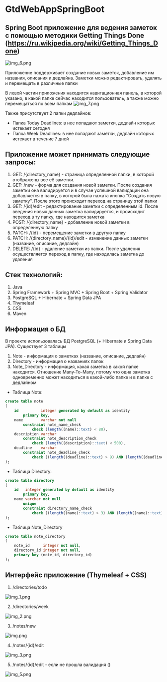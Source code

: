 # GtdWebAppSpringBoot
## Spring Boot приложение для ведения заметок с помощью методики Getting Things Done (https://ru.wikipedia.org/wiki/Getting_Things_Done)
![img_6.png](img/img_6.png)

Приложение поддерживает создание новых заметок, добавление им названия, описания и дедлайна. Заметки можно редактировать, удалять и перемещать в различные папки

В левой частии приложения находится навигационная панель, в которой указано, в какой папке сейчас находится пользователь, а также можно перемещаться по всем папкам
![img_7.png](img/img_7.png)

Также присутствует 2 папки дедлайнов:
+ Папка Today Deadlines: в нее попадают заметки, дедлайн которых истекает сегодня
+ Папка Week Deadlines: в нее попадают заметки, дедлайн которых истекает в течение 7 дней

## Приложение может принимать следующие запросы:
1. GET: /{directory_name} - страница определенной папки, в которой отображены все её заметки.
2. GET: /new - форма для создания новой заметки. После создания заметки она валидируется и в случае успешной валидации она добавляется в папку, в которой была нажата кнопка "Создать новую заметку". После этого происходит переход на страницу этой папки
3. GET: /{id}/edit - редактирование заметки с определенным id. После введения новых данных заметка валидируется, и происходит переход в ту папку, где находится заметка
4. POST: /{directory_name} - добавление новой заметки в определенную папку
5. PATCH: /{id} - перемещение заметки в другую папку
6. PATCH: /{directory_name}/{id}/edit - изменение данных заметки (название, описание, дедлайн)
7. DELETE: /{id} - удаление заметки из папки. После удаления осуществляется переход в папку, где находилась заметка до удаления

## Стек технологий:
1. Java
2. Spring Framework + Spring MVC + Spring Boot + Spring Validator
3. PostgreSQL + Hibernate + Spring Data JPA
4. Thymeleaf
5. CSS
6. Maven

## Информация о БД
В проекте использовалась БД PostgreSQL (+ Hibernate и Spring Data JPA). Существует 3 таблицы
1. Note - информация о заметках (название, описание, дедлайн)
2. Directory - информация о названиях папок
3. Note_Directory - информация, какая заметка в какой папке находится. Отношение Many-To-Many, потому что одна заметка одновременно может находиться в какой-либо папке и в папке с дедлайном

+ Таблица Note:
```sql
create table note
(
    id          integer generated by default as identity
        primary key,
    name        varchar not null
        constraint note_name_check
            check (length((name)::text) < 80),
    description varchar
        constraint note_description_check
            check (length((description)::text) < 500),
    deadline    varchar
        constraint note_deadline_check
            check ((length((deadline)::text) > 9) AND (length((deadline)::text) < 11))
);
```
+ Таблица Directory:
```sql
create table directory
(
    id   integer generated by default as identity
        primary key,
    name varchar not null
        unique
        constraint directory_name_check
            check ((length((name)::text) > 3) AND (length((name)::text) < 20))
);
```

+ Таблица Note_Directory
```sql
create table note_directory
(
    note_id      integer not null,
    directory_id integer not null,
    primary key (note_id, directory_id)
);

```

## Интерфейс приложение (Thymeleaf + CSS)
1. /directories/todo

![img_1.png](img/img_1.png)

2. /directories/week

![img_2.png](img/img_2.png)

3. /notes/new

![img.png](img/img.png)

4. /notes/{id}/edit

![img_3.png](img/img_3.png)

5. /notes/{id}/edit - если не прошла валидация ()

![img_5.png](img/img_5.png)
